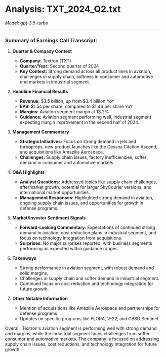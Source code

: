 # Analysis: TXT_2024_Q2.txt

*Model: gpt-3.5-turbo*

---

### Summary of Earnings Call Transcript:

1. **Quarter & Company Context**
   - **Company:** Textron (TXT)
   - **Quarter/Year:** Second quarter of 2024
   - **Key Context:** Strong demand across all product lines in aviation, challenges in supply chain, softness in consumer and automotive end markets in industrial segment.

2. **Headline Financial Results**
   - **Revenue:** $3.5 billion, up from $3.4 billion YoY
   - **EPS:** $1.54 per share, compared to $1.46 per share YoY
   - **Margins:** Aviation segment margin at 13.2%
   - **Guidance:** Aviation segment performing well, industrial segment expecting margin improvement in the second half of 2024.

3. **Management Commentary**
   - **Strategic Initiatives:** Focus on strong demand in jets and turboprops, new product launches like the Cessna Citation Ascend, and acquisitions like Amazilia Aerospace.
   - **Challenges:** Supply chain issues, factory inefficiencies, softer demand in consumer and automotive markets.

4. **Q&A Highlights**
   - **Analyst Questions:** Addressed topics like supply chain challenges, aftermarket growth, potential for larger SkyCourier versions, and international market opportunities.
   - **Management Responses:** Highlighted strong demand in aviation, ongoing supply chain issues, and opportunities for growth in defense programs.

5. **Market/Investor Sentiment Signals**
   - **Forward-Looking Commentary:** Expectations of continued strong demand in aviation, cost reduction plans in industrial segment, and focus on technology integration from acquisitions.
   - **Surprises:** No major surprises reported, with business segments performing as expected within guidance ranges.

6. **Takeaways**
   - Strong performance in aviation segment, with robust demand and solid margins.
   - Challenges in supply chain and softer demand in industrial segment.
   - Continued focus on cost reduction and technology integration for future growth.

7. **Other Notable Information**
   - Mention of acquisitions like Amazilia Aerospace and partnerships for defense programs.
   - Updates on specific programs like FLORA, V-22, and GBSD Sentinel.

Overall, Textron's aviation segment is performing well with strong demand and margins, while the industrial segment faces challenges from softer consumer and automotive markets. The company is focused on addressing supply chain issues, cost reductions, and technology integration for future growth.